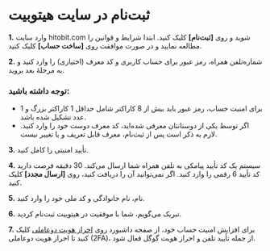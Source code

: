 
# ثبت‌نام در سایت هیتوبیت

**1.** وارد سایت  hitobit.com شوید و روی **[ثبت‌نام]** کلیک کنید. ابتدا شرایط و قوانین را مطالعه نمایید و در صورت موافقت روی **[ساخت حساب]** کلیک کنید.

**2.**	شماره‌تلفن همراه، رمز عبور برای حساب کاربری و کد معرف (اختیاری) را وارد کنید و به مرحلهٔ بعد بروید.

### توجه داشته باشید:

-	برای امنیت حساب، رمز عبور باید بیش از 8 کاراکتر شامل حداقل 1 کاراکتر بزرگ و 1 عدد تشکیل شده باشد.
-	اگر توسط یکی از دوستانتان معرفی شده‌اید، کد معرف دوست خود را وارد کنید. لازم به ذکر است پس از ثبت‌نام، معرف قابل تعریف و یا تغییر نیست.


**3.**	تأیید امنیتی را کامل کنید.

**4.**	سیستم یک کد تأیید پیامکی به تلفن همراه شما ارسال می‌کند. 30 دقیقه فرصت دارید کد تأیید 6 رقمی را وارد کنید. اگر نمی‌توانید آن را دریافت کنید، روی **[ارسال مجدد]** کلیک کنید.

**5.**	نام، نام خانوادگی و کد ملی خود را وارد کنید.

**6.**	تبریک می‌گویم، شما با موفقیت در هیتوبیت ثبت‌نام کردید.

**7.**	برای افزایش امنیت حساب خود، از صفحه داشبورد روی [احراز هویت دوعاملی](https://github.com/HitoBitCo/FAQDocs/edit/main/Account-Functions/Identity-Verification/How-to-Complete-Identity-Verification/How-to-Complete-Identity-Verification.md) کلیک کنید تا احراز هویت دوعاملی (2FA)، از جمله تأیید تلفن و احراز هویت گوگل فعال شود.

